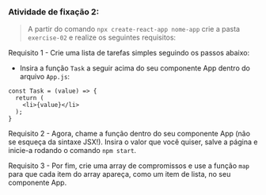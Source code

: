 ###  Atividade de fixação 2:
> A partir do comando `npx create-react-app nome-app` crie a pasta `exercise-02` e realize os seguintes requisitos:

Requisito 1 - Crie uma lista de tarefas simples seguindo os passos abaixo:

* Insira a função `Task` a seguir acima do seu componente App dentro do arquivo `App.js`:

```
const Task = (value) => {
  return (
    <li>{value}</li>
  );
}
```

Requisito 2 - Agora, chame a função dentro do seu componente App (não se esqueça da sintaxe JSX!). Insira o valor que você quiser, salve a página e inicie-a rodando o comando `npm start`.

Requisito 3 - Por fim, crie uma array de compromissos e use a função `map` para que cada item do array apareça, como um item de lista, no seu componente App.

